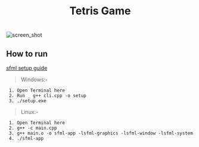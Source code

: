 <h1 align='center'>
Tetris Game

#

![screen_shot](https://user-images.githubusercontent.com/78583049/206762698-93b4da5d-864f-4346-94be-3a36436203b9.png)

## How to run

[sfml setup guide](https://www.sfml-dev.org/tutorials/2.5/start-vc.php)

> Windows:- 
```
 1. Open Terminal here
 2. Run _ g++ cli.cpp -o setup
 3. ./setup.exe
```

> Linux:-
```
 1. Open Terminal here
 2. g++ -c main.cpp
 3. g++ main.o -o sfml-app -lsfml-graphics -lsfml-window -lsfml-system
 4. ./sfml-app 
```

#

